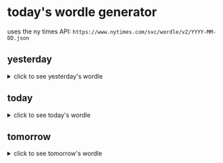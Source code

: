# today's wordle generator

uses the ny times API: `https://www.nytimes.com/svc/wordle/v2/YYYY-MM-DD.json`

## yesterday

<details>
    <summary>click to see yesterday's wordle</summary>

    spent

</details>

## today

<details>
    <summary>click to see today's wordle</summary>

    would

</details>

## tomorrow

<details>
    <summary>click to see tomorrow's wordle</summary>

    topic

</details>
